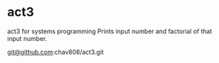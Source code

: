 # act3
act3 for systems programming
Prints input number and factorial of that input number.

git@github.com:chav808/act3.git
